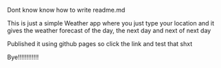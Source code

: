 Dont know know how to write readme.md

This is just a simple Weather app where you just type your location and it gives the weather forecast of the day, the next day and next of next day

Published it using github pages so click the link and test that shxt

Bye!!!!!!!!!!!!
